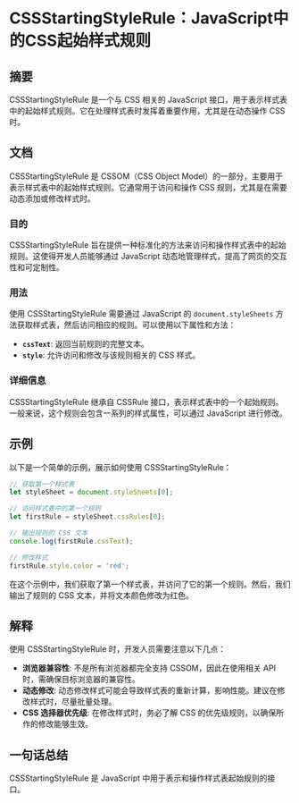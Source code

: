 <!--
Meta Description: # CSSStartingStyleRule：JavaScript中的CSS起始样式规则 ## 摘要 CSSStartingStyleRule 是一个与 CSS 相关的 JavaScript 接口，用于表示样式表中的起始样式规则。它在处理样式表时发挥着重要作用，尤其是在动态操作 CSS 时。 ## ...
Meta Keywords: cssstartingstylerule, css, javascript, firstrule, cssom
-->

# CSSStartingStyleRule：JavaScript中的CSS起始样式规则

## 摘要
CSSStartingStyleRule 是一个与 CSS 相关的 JavaScript 接口，用于表示样式表中的起始样式规则。它在处理样式表时发挥着重要作用，尤其是在动态操作 CSS 时。

## 文档
CSSStartingStyleRule 是 CSSOM（CSS Object Model）的一部分，主要用于表示样式表中的起始样式规则。它通常用于访问和操作 CSS 规则，尤其是在需要动态添加或修改样式时。

### 目的
CSSStartingStyleRule 旨在提供一种标准化的方法来访问和操作样式表中的起始规则。这使得开发人员能够通过 JavaScript 动态地管理样式，提高了网页的交互性和可定制性。

### 用法
使用 CSSStartingStyleRule 需要通过 JavaScript 的 `document.styleSheets` 方法获取样式表，然后访问相应的规则。可以使用以下属性和方法：

- **`cssText`**: 返回当前规则的完整文本。
- **`style`**: 允许访问和修改与该规则相关的 CSS 样式。

### 详细信息
CSSStartingStyleRule 继承自 CSSRule 接口，表示样式表中的一个起始规则。一般来说，这个规则会包含一系列的样式属性，可以通过 JavaScript 进行修改。

## 示例
以下是一个简单的示例，展示如何使用 CSSStartingStyleRule：

```javascript
// 获取第一个样式表
let styleSheet = document.styleSheets[0];

// 访问样式表中的第一个规则
let firstRule = styleSheet.cssRules[0];

// 输出规则的 CSS 文本
console.log(firstRule.cssText);

// 修改样式
firstRule.style.color = 'red';
```

在这个示例中，我们获取了第一个样式表，并访问了它的第一个规则。然后，我们输出了规则的 CSS 文本，并将文本颜色修改为红色。

## 解释
使用 CSSStartingStyleRule 时，开发人员需要注意以下几点：

- **浏览器兼容性**: 不是所有浏览器都完全支持 CSSOM，因此在使用相关 API 时，需确保目标浏览器的兼容性。
- **动态修改**: 动态修改样式可能会导致样式表的重新计算，影响性能。建议在修改样式时，尽量批量处理。
- **CSS 选择器优先级**: 在修改样式时，务必了解 CSS 的优先级规则，以确保所作的修改能够生效。

## 一句话总结
CSSStartingStyleRule 是 JavaScript 中用于表示和操作样式表起始规则的接口。